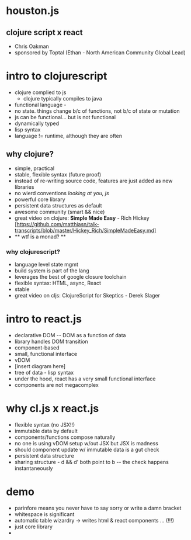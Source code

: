 # houston.js
## clojure script x react
- Chris Oakman
- sponsored by Toptal (Ethan - North American Community Global Lead)

# intro to clojurescript
- clojure complied to js
	- clojure typically compiles to java
- functional language - 
 - no state. things change b/c of functions, not b/c of state or mutation
 - js can be functional... but is not functional 
- dynamically typed
- lisp syntax 
- language != runtime, although they are often

## why clojure?
- simple, practical 
- stable, flexible syntax (future proof)
 - instead of re-writing source code, features are just added as new libraries 
 - no wierd conventions *looking at you, js* 
- powerful core library
- persistent data structures as default
- awesome community  (smart && nice)
- great video on clojure: **Simple Made Easy** - Rich Hickey  [https://github.com/matthiasn/talk-transcripts/blob/master/Hickey_Rich/SimpleMadeEasy.md]
- ** wtf is a monad? **

### why clojurescript?
- language level state mgmt
- build system is part of the lang
- leverages the best of google closure toolchain
- flexible syntax: HTML, async, React
- stable 
- great video on cljs: ClojureScript for Skeptics - Derek Slager

# intro to react.js
- declarative DOM -- DOM as a function of data
- library handles DOM transition
- component-based
- small, functional interface
- vDOM
- [insert diagram here]
- tree of data - lisp syntax
- under the hood, react has a very small functional interface
- components are not megacomplex

# why cl.js x react.js
- flexible syntax (no JSX!!)
- immutable data by default
- components/functions compose naturally
- no one is using vDOM setup w/out JSX but JSX is madness 
- should component update w/ immutable data is a gut check
- persistent data structure 
- sharing structure - d &&  d' both point to b -- the check happens instantaneously 
  


# demo
- parinfore means you never have to say sorry or write a damn bracket  
- whitespace is significant
- automatic table wizardry  -> writes html & react components ...  (!!!) 
- just core library
- 




